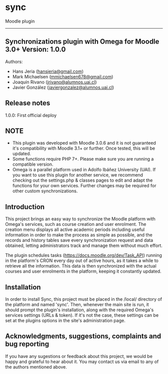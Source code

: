 # sync
Moodle plugin

--------------------------------------------------
Synchronizations plugin with Omega for Moodle 3.0+
Version: 1.0.0
--------------------------------------------------

Authors:
* Hans Jeria (hansjeria@gmail.com)
* Mark Michaelsen (mmichaelsen678@gmail.com) 
* Joaquín Rivano (jrivano@alumnos.uai.cl)
* Javier González (javiergonzalez@alumnos.uai.cl)

Release notes
-------------

1.0.0: First official deploy

NOTE
----

* This plugin was developed with Moodle 3.0.6 and it is not guaranteed it's compatibility with Moodle 3.1+ or further. Once tested, this will be updated.
* Some functions require PHP 7+. Please make sure you are running a compatible version.
* Omega is a parallel platform used in Adolfo Ibáñez University (UAI). If you want to use this plugin for another service, we recommend checking out the settings.php & classes pages to edit and adapt the functions for your own services. Further changes may be required for other custom synchronizations.

Introduction
------------

This project brings an easy way to synchronize the Moodle platform with Omega's services, such as course creation and user enrolment. The creation menu displays all active academic periods including useful information in order to make the process as simple as possible, and the records and history tables save every synchronization request and data obtained, letting administrators track and manage them without much effort.

The plugin schedules tasks (https://docs.moodle.org/dev/Task_API) running in the platform's CRON every day out of active hours, as it takes a while to retrieve all the information. This data is then synchronized with the actual courses and user enrolments in the platform, keeping it constantly updated.

Installation
------------

In order to install Sync, this project must be placed in the /local/ directory of the platform and named 'sync'. Then, whenever the main site is run, it should prompt the plugin's installation, along with the required Omega's services settings (URLs & token). If it's not the case, these settings can be set at the plugins options in the site's administration page.

Acknowledgments, suggestions, complaints and bug reporting
----------------------------------------------------------

If you have any sugestions or feedback about this project, we would be happy and grateful to hear about it. You may contact us via email to any of the authors mentioned above.